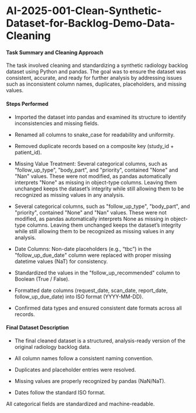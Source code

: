 # AI-2025-001-Clean-Synthetic-Dataset-for-Backlog-Demo-Data-Cleaning

#### Task Summary and Cleaning Approach

The task involved cleaning and standardizing a synthetic radiology backlog dataset using Python and pandas. The goal was to ensure the dataset was consistent, accurate, and ready for further analysis by addressing issues such as inconsistent column names, duplicates, placeholders, and missing values.


#### Steps Performed

- Imported the dataset into pandas and examined its structure to identify inconsistencies and missing fields.

- Renamed all columns to snake_case for readability and uniformity.

- Removed duplicate records based on a composite key (study_id + patient_id).

- Missing Value Treatment: Several categorical columns, such as "follow_up_type", "body_part", and "priority", contained "None" and "Nan" values. These were not modified, as pandas automatically interprets "None" as missing in object-type columns. Leaving them unchanged keeps the dataset’s integrity while still allowing them to be recognized as missing values in any analysis.

- Several categorical columns, such as "follow_up_type", "body_part", and "priority", contained "None" and "Nan" values. These were not modified, as pandas automatically interprets None as missing in object-type columns. Leaving them unchanged keeps the dataset’s integrity while still allowing them to be recognized as missing values in any analysis.

- Date Columns: Non-date placeholders (e.g., “tbc”) in the "follow_up_due_date" column were replaced with proper missing datetime values (NaT) for consistency.

- Standardized the values in the "follow_up_recommended" column to Boolean (True / False).

- Formatted date columns (request_date, scan_date, report_date, follow_up_due_date) into ISO format (YYYY-MM-DD).

- Confirmed data types and ensured consistent date formats across all records.


#### Final Dataset Description

- The final cleaned dataset is a structured, analysis-ready version of the original radiology backlog data.

- All column names follow a consistent naming convention.

- Duplicates and placeholder entries were resolved.

- Missing values are properly recognized by pandas (NaN/NaT).

- Dates follow the standard ISO format.

All categorical fields are standardized and machine-readable.

